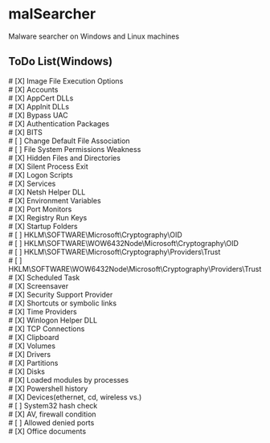 # malSearcher
Malware searcher on Windows and Linux machines

## ToDo List(Windows)

\# [X] Image File Execution Options <br/>
\# [X] Accounts <br/>
\# [X] AppCert DLLs <br/>
\# [X] AppInit DLLs <br/>
\# [X] Bypass UAC <br/>
\# [X] Authentication Packages <br/>
\# [X] BITS  <br/>
\# [ ] Change Default File Association <br/>
\# [ ] File System Permissions Weakness <br/>
\# [X] Hidden Files and Directories <br/>
\# [X] Silent Process Exit <br/>
\# [X] Logon Scripts <br/>
\# [X] Services <br/>
\# [X] Netsh Helper DLL <br/>
\# [X] Environment Variables <br/>
\# [X] Port Monitors <br/>
\# [X] Registry Run Keys <br/>
\# [X] Startup Folders <br/>
\# [ ] HKLM\SOFTWARE\Microsoft\Cryptography\OID <br/>
\# [ ] HKLM\SOFTWARE\WOW6432Node\Microsoft\Cryptography\OID <br/>
\# [ ] HKLM\SOFTWARE\Microsoft\Cryptography\Providers\Trust <br/>
\# [ ] HKLM\SOFTWARE\WOW6432Node\Microsoft\Cryptography\Providers\Trust <br/>
\# [X] Scheduled Task <br/>
\# [X] Screensaver <br/>
\# [X] Security Support Provider <br/>
\# [X] Shortcuts or symbolic links <br/>
\# [X] Time Providers <br/>
\# [X] Winlogon Helper DLL <br/>
\# [X] TCP Connections <br/>
\# [X] Clipboard <br/>
\# [X] Volumes <br/>
\# [X] Drivers <br/>
\# [X] Partitions <br/>
\# [X] Disks <br/>
\# [X] Loaded modules by processes <br/>
\# [X] Powershell history <br/>
\# [X] Devices(ethernet, cd, wireless vs.) <br/>
\# [ ] System32 hash check <br/>
\# [X] AV, firewall condition <br/>
\# [ ] Allowed denied ports <br/>
\# [X] Office documents <br/>
